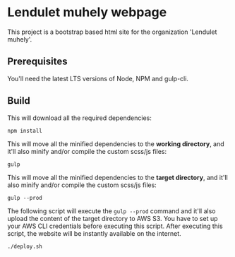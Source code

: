 # Lendulet muhely webpage
This project is a bootstrap based html site for the organization 'Lendulet muhely'.
## Prerequisites
You'll need the latest LTS versions of Node, NPM and gulp-cli.
## Build
This will download all the required dependencies:
```
npm install
```
This will move all the minified dependencies to the **working directory**, and
it'll also minify and/or compile the custom scss/js files:
```
gulp
```
This will move all the minified dependencies to the **target directory**, and
it'll also minify and/or compile the custom scss/js files:
```
gulp --prod
```
The following script will execute the ```gulp --prod``` command and it'll also upload the content of the target directory to AWS S3. You have to set up your AWS CLI credentials before executing this script. After executing this script, the website will be instantly available on the internet.
```
./deploy.sh
```
